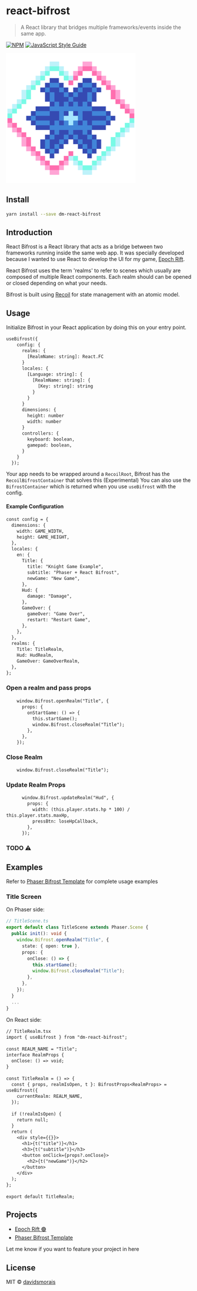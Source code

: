 # react-bifrost

> A React library that bridges multiple frameworks/events inside the same app.

[![NPM](https://img.shields.io/npm/v/dm-react-bifrost.svg)](https://www.npmjs.com/package/dm-react-bifrost) [![JavaScript Style Guide](https://img.shields.io/badge/code_style-standard-brightgreen.svg)](https://standardjs.com)

![Logo](docs/logo.png)


## Install

```bash
yarn install --save dm-react-bifrost
```

## Introduction
React Bifrost is a React library that acts as a bridge between two frameworks running inside the same web app. It was specially developed because I wanted to use React to develop the UI for my game, [Epoch Rift]( https.//epochrift.com/).

React Bifrost uses the term 'realms' to refer to scenes which usually are composed of multiple React components. Each realm should can be opened or closed depending on what your needs.

Bifrost is built using [Recoil](https://recoiljs.org/) for state management with an atomic model.
## Usage

Initialize Bifrost in your React application by doing this on your entry point.

```tsx
useBifrost({
    config: {
      realms: {
        [RealmName: string]: React.FC
      }
      locales: {
        [Language: string]: {
          [RealmName: string]: {
            [Key: string]: string
          }
        }
      }
      dimensions: {
        height: number
        width: number
      }
      controllers: {
        keyboard: boolean,
        gamepad: boolean,
      }
    }
  });
```

Your app needs to be wrapped around a `RecoilRoot`, Bifrost has the `RecoilBifrostContainer` that solves this (Experimental) You can also use the `BifrostContainer` which is returned when you use `useBifrost` with the config.

#### Example Configuration
```tsx
const config = {
  dimensions: {
    width: GAME_WIDTH,
    height: GAME_HEIGHT,
  },
  locales: {
    en: {
      Title: {
        title: "Knight Game Example",
        subtitle: "Phaser + React Bifrost",
        newGame: "New Game",
      },
      Hud: {
        damage: "Damage",
      },
      GameOver: {
        gameOver: "Game Over",
        restart: "Restart Game",
      },
    },
  },
  realms: {
    Title: TitleRealm,
    Hud: HudRealm,
    GameOver: GameOverRealm,
  },
};
```

### Open a realm and pass props
```tsx
    window.Bifrost.openRealm("Title", {
      props: {
        onStartGame: () => {
          this.startGame();
          window.Bifrost.closeRealm("Title");
        },
      },
    });
```
### Close Realm
```tsx
    window.Bifrost.closeRealm("Title");
```
### Update Realm Props

```tsx
      window.Bifrost.updateRealm("Hud", {
        props: {
          width: (this.player.stats.hp * 100) / this.player.stats.maxHp,
          pressBtn: loseHpCallback,
        },
      });
```
### TODO ⚠️
## Examples
Refer to [Phaser Bifrost Template](https://github.com/Dark-Magic-Studios/phaser-bifrost-vite-template-ts) for complete usage examples

### Title Screen
On Phaser side:
```ts
// TitleScene.ts
export default class TitleScene extends Phaser.Scene {
  public init(): void {
    window.Bifrost.openRealm("Title", {
      state: { open: true },
      props: {
        onClose: () => {
          this.startGame();
          window.Bifrost.closeRealm("Title");
        },
      },
    });
  }
  ...
}
```
On React side:
```tsx
// TitleRealm.tsx
import { useBifrost } from "dm-react-bifrost";

const REALM_NAME = "Title";
interface RealmProps {
  onClose: () => void;
}

const TitleRealm = () => {
  const { props, realmIsOpen, t }: BifrostProps<RealmProps> = useBifrost({
    currentRealm: REALM_NAME,
  });

  if (!realmIsOpen) {
    return null;
  }
  return (
    <div style={{}}>
      <h1>{t("title")}</h1>
      <h3>{t("subtitle")}</h3>
      <button onClick={props?.onClose}>
        <h2>{t("newGame")}</h2>
      </button>
    </div>
  );
};

export default TitleRealm;

```
## Projects

- [Epoch Rift 🟢](https://epochrift.com)
- [Phaser Bifrost Template](https://github.com/Dark-Magic-Studios/phaser-bifrost-vite-template-ts)

Let me know if you want to feature your project in here
## License

MIT © [davidsmorais](https://github.com/davidsmorais)
